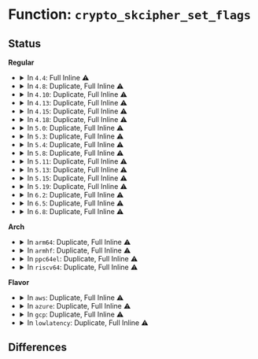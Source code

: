 # Function: <code>crypto_skcipher_set_flags</code>

## Status
<b>Regular</b>
<ul>
<li>
<details>
<summary>In <code>4.4</code>: Full Inline ⚠️</summary>

**Collision:** Unique Static

**Inline:** Full

**Transformation:** False

**Instances:**

```
In crypto/skcipher.c (ffffffff813a1a49)
Location: include/crypto/skcipher.h:276
Inline: True
Inline callers:
  - crypto/skcipher.c:skcipher_setkey_blkcipher
  - crypto/skcipher.c:skcipher_setkey_ablkcipher
```
</details>
</li>
<li>
<details>
<summary>In <code>4.8</code>: Duplicate, Full Inline ⚠️</summary>

**Collision:** Static Duplication

**Inline:** Full

**Transformation:** False

**Instances:**

```
In fs/crypto/keyinfo.c (ffffffff8128a189)
Location: include/crypto/skcipher.h:336
Inline: True
Inline callers:
  - fs/crypto/keyinfo.c:derive_key_aes
```
```
In fs/ecryptfs/crypto.c (ffffffff8133b003)
Location: include/crypto/skcipher.h:336
Inline: True
Inline callers:
  - fs/ecryptfs/crypto.c:ecryptfs_add_new_key_tfm
  - fs/ecryptfs/crypto.c:ecryptfs_init_crypt_ctx
```
```
In crypto/skcipher.c (ffffffff813de023)
Location: include/crypto/skcipher.h:336
Inline: True
Inline callers:
  - crypto/skcipher.c:skcipher_setkey_ablkcipher
  - crypto/skcipher.c:skcipher_setkey_blkcipher
```
```
In crypto/cts.c (ffffffff813e775a)
Location: include/crypto/skcipher.h:336
Inline: True
Inline callers:
  - crypto/cts.c:crypto_cts_setkey
  - crypto/cts.c:crypto_cts_setkey
```
```
In crypto/ctr.c (ffffffff813e8854)
Location: include/crypto/skcipher.h:336
Inline: True
Inline callers:
  - crypto/ctr.c:crypto_rfc3686_setkey
  - crypto/ctr.c:crypto_rfc3686_setkey
```
</details>
</li>
<li>
<details>
<summary>In <code>4.10</code>: Duplicate, Full Inline ⚠️</summary>

**Collision:** Static Duplication

**Inline:** Full

**Transformation:** False

**Instances:**

```
In fs/crypto/keyinfo.c (ffffffff8129eec9)
Location: include/crypto/skcipher.h:336
Inline: True
Inline callers:
  - fs/crypto/keyinfo.c:derive_key_aes
```
```
In fs/ecryptfs/crypto.c (ffffffff81350d97)
Location: include/crypto/skcipher.h:336
Inline: True
Inline callers:
  - fs/ecryptfs/crypto.c:ecryptfs_add_new_key_tfm
  - fs/ecryptfs/crypto.c:ecryptfs_init_crypt_ctx
```
```
In crypto/skcipher.c (ffffffff813f58f3)
Location: include/crypto/skcipher.h:336
Inline: True
Inline callers:
  - crypto/skcipher.c:skcipher_setkey_ablkcipher
  - crypto/skcipher.c:skcipher_setkey_blkcipher
```
```
In crypto/cbc.c (ffffffff813fff48)
Location: include/crypto/skcipher.h:336
Inline: True
Inline callers:
  - crypto/cbc.c:crypto_cbc_setkey
```
```
In crypto/cts.c (ffffffff8140058a)
Location: include/crypto/skcipher.h:336
Inline: True
Inline callers:
  - crypto/cts.c:crypto_cts_setkey
  - crypto/cts.c:crypto_cts_setkey
```
```
In crypto/xts.c (ffffffff81401358)
Location: include/crypto/skcipher.h:336
Inline: True
```
```
In crypto/ctr.c (ffffffff81401e64)
Location: include/crypto/skcipher.h:336
Inline: True
Inline callers:
  - crypto/ctr.c:crypto_rfc3686_setkey
  - crypto/ctr.c:crypto_rfc3686_setkey
```
</details>
</li>
<li>
<details>
<summary>In <code>4.13</code>: Duplicate, Full Inline ⚠️</summary>

**Collision:** Static Duplication

**Inline:** Full

**Transformation:** False

**Instances:**

```
In fs/crypto/keyinfo.c (ffffffff812ad92c)
Location: include/crypto/skcipher.h:370
Inline: True
Inline callers:
  - fs/crypto/keyinfo.c:derive_key_aes
```
```
In fs/ecryptfs/crypto.c (ffffffff813658b7)
Location: include/crypto/skcipher.h:370
Inline: True
Inline callers:
  - fs/ecryptfs/crypto.c:ecryptfs_add_new_key_tfm
  - fs/ecryptfs/crypto.c:ecryptfs_init_crypt_ctx
```
```
In crypto/skcipher.c (ffffffff814020a3)
Location: include/crypto/skcipher.h:370
Inline: True
Inline callers:
  - crypto/skcipher.c:skcipher_setkey
  - crypto/skcipher.c:skcipher_setkey_ablkcipher
  - crypto/skcipher.c:skcipher_setkey_blkcipher
```
```
In crypto/cbc.c (ffffffff8140d258)
Location: include/crypto/skcipher.h:370
Inline: True
Inline callers:
  - crypto/cbc.c:crypto_cbc_setkey
```
```
In crypto/cts.c (ffffffff8140d88a)
Location: include/crypto/skcipher.h:370
Inline: True
Inline callers:
  - crypto/cts.c:crypto_cts_setkey
  - crypto/cts.c:crypto_cts_setkey
```
```
In crypto/xts.c (ffffffff8140e64f)
Location: include/crypto/skcipher.h:370
Inline: True
Inline callers:
  - crypto/xts.c:setkey
  - crypto/xts.c:setkey
  - crypto/xts.c:setkey
  - crypto/xts.c:setkey
  - crypto/xts.c:setkey
```
```
In crypto/ctr.c (ffffffff8140f2af)
Location: include/crypto/skcipher.h:370
Inline: True
Inline callers:
  - crypto/ctr.c:crypto_rfc3686_setkey
  - crypto/ctr.c:crypto_rfc3686_setkey
```
</details>
</li>
<li>
<details>
<summary>In <code>4.15</code>: Duplicate, Full Inline ⚠️</summary>

**Collision:** Static Duplication

**Inline:** Full

**Transformation:** False

**Instances:**

```
In fs/crypto/keyinfo.c (ffffffff812d0ded)
Location: include/crypto/skcipher.h:370
Inline: True
Inline callers:
  - fs/crypto/keyinfo.c:derive_key_aes
```
```
In fs/ecryptfs/crypto.c (ffffffff8138a577)
Location: include/crypto/skcipher.h:370
Inline: True
Inline callers:
  - fs/ecryptfs/crypto.c:ecryptfs_add_new_key_tfm
  - fs/ecryptfs/crypto.c:ecryptfs_init_crypt_ctx
```
```
In crypto/skcipher.c (ffffffff8142a715)
Location: include/crypto/skcipher.h:370
Inline: True
Inline callers:
  - crypto/skcipher.c:skcipher_setkey
  - crypto/skcipher.c:skcipher_setkey_ablkcipher
  - crypto/skcipher.c:skcipher_setkey_blkcipher
```
```
In crypto/cbc.c (ffffffff81435cce)
Location: include/crypto/skcipher.h:370
Inline: True
Inline callers:
  - crypto/cbc.c:crypto_cbc_setkey
```
```
In crypto/cts.c (ffffffff8143631a)
Location: include/crypto/skcipher.h:370
Inline: True
Inline callers:
  - crypto/cts.c:crypto_cts_setkey
  - crypto/cts.c:crypto_cts_setkey
```
```
In crypto/xts.c (ffffffff81437119)
Location: include/crypto/skcipher.h:370
Inline: True
Inline callers:
  - crypto/xts.c:setkey
  - crypto/xts.c:setkey
  - crypto/xts.c:setkey
  - crypto/xts.c:setkey
  - crypto/xts.c:setkey
```
```
In crypto/ctr.c (ffffffff81437e7f)
Location: include/crypto/skcipher.h:370
Inline: True
Inline callers:
  - crypto/ctr.c:crypto_rfc3686_setkey
  - crypto/ctr.c:crypto_rfc3686_setkey
```
```
In crypto/gcm.c (ffffffff8143a3a8)
Location: include/crypto/skcipher.h:370
Inline: True
Inline callers:
  - crypto/gcm.c:crypto_gcm_setkey
```
</details>
</li>
<li>
<details>
<summary>In <code>4.18</code>: Duplicate, Full Inline ⚠️</summary>

**Collision:** Static Duplication

**Inline:** Full

**Transformation:** False

**Instances:**

```
In fs/crypto/keyinfo.c (ffffffff812fb979)
Location: include/crypto/skcipher.h:370
Inline: True
Inline callers:
  - fs/crypto/keyinfo.c:derive_key_aes
```
```
In fs/ecryptfs/crypto.c (ffffffff813b92bd)
Location: include/crypto/skcipher.h:370
Inline: True
Inline callers:
  - fs/ecryptfs/crypto.c:ecryptfs_add_new_key_tfm
  - fs/ecryptfs/crypto.c:ecryptfs_init_crypt_ctx
```
```
In crypto/skcipher.c (ffffffff8145d4e9)
Location: include/crypto/skcipher.h:370
Inline: True
Inline callers:
  - crypto/skcipher.c:crypto_skcipher_init_tfm
  - crypto/skcipher.c:crypto_skcipher_init_tfm
  - crypto/skcipher.c:skcipher_setkey
  - crypto/skcipher.c:skcipher_setkey_ablkcipher
  - crypto/skcipher.c:skcipher_setkey_blkcipher
```
```
In crypto/cbc.c (ffffffff81468855)
Location: include/crypto/skcipher.h:370
Inline: True
Inline callers:
  - crypto/cbc.c:crypto_cbc_setkey
```
```
In crypto/cts.c (ffffffff81468e5f)
Location: include/crypto/skcipher.h:370
Inline: True
Inline callers:
  - crypto/cts.c:crypto_cts_setkey
  - crypto/cts.c:crypto_cts_setkey
```
```
In crypto/xts.c (ffffffff81469b47)
Location: include/crypto/skcipher.h:370
Inline: True
```
```
In crypto/ctr.c (ffffffff8146a7d4)
Location: include/crypto/skcipher.h:370
Inline: True
Inline callers:
  - crypto/ctr.c:crypto_rfc3686_setkey
  - crypto/ctr.c:crypto_rfc3686_setkey
```
```
In crypto/gcm.c (ffffffff8146cd51)
Location: include/crypto/skcipher.h:370
Inline: True
Inline callers:
  - crypto/gcm.c:crypto_gcm_setkey
```
</details>
</li>
<li>
<details>
<summary>In <code>5.0</code>: Duplicate, Full Inline ⚠️</summary>

**Collision:** Static Duplication

**Inline:** Full

**Transformation:** False

**Instances:**

```
In fs/crypto/keyinfo.c (ffffffff81310ecc)
Location: include/crypto/skcipher.h:389
Inline: True
Inline callers:
  - fs/crypto/keyinfo.c:derive_key_aes
```
```
In fs/ecryptfs/crypto.c (ffffffff813d282d)
Location: include/crypto/skcipher.h:389
Inline: True
Inline callers:
  - fs/ecryptfs/crypto.c:ecryptfs_add_new_key_tfm
  - fs/ecryptfs/crypto.c:ecryptfs_init_crypt_ctx
```
```
In crypto/skcipher.c (ffffffff8147ae1e)
Location: include/crypto/skcipher.h:389
Inline: True
Inline callers:
  - crypto/skcipher.c:crypto_skcipher_init_tfm
  - crypto/skcipher.c:crypto_skcipher_init_tfm
  - crypto/skcipher.c:skcipher_setkey
  - crypto/skcipher.c:skcipher_setkey
  - crypto/skcipher.c:skcipher_setkey_ablkcipher
  - crypto/skcipher.c:skcipher_setkey_ablkcipher
  - crypto/skcipher.c:skcipher_setkey_blkcipher
  - crypto/skcipher.c:skcipher_setkey_blkcipher
```
```
In crypto/cbc.c (ffffffff814864c5)
Location: include/crypto/skcipher.h:389
Inline: True
Inline callers:
  - crypto/cbc.c:crypto_cbc_setkey
```
```
In crypto/cts.c (ffffffff81486adf)
Location: include/crypto/skcipher.h:389
Inline: True
Inline callers:
  - crypto/cts.c:crypto_cts_setkey
  - crypto/cts.c:crypto_cts_setkey
```
```
In crypto/xts.c (ffffffff81487a17)
Location: include/crypto/skcipher.h:389
Inline: True
```
```
In crypto/ctr.c (ffffffff81488034)
Location: include/crypto/skcipher.h:389
Inline: True
Inline callers:
  - crypto/ctr.c:crypto_rfc3686_setkey
  - crypto/ctr.c:crypto_rfc3686_setkey
```
```
In crypto/gcm.c (ffffffff81489321)
Location: include/crypto/skcipher.h:389
Inline: True
Inline callers:
  - crypto/gcm.c:crypto_gcm_setkey
```
</details>
</li>
<li>
<details>
<summary>In <code>5.3</code>: Duplicate, Full Inline ⚠️</summary>

**Collision:** Static Duplication

**Inline:** Full

**Transformation:** False

**Instances:**

```
In fs/crypto/keyinfo.c (ffffffff813385fd)
Location: include/crypto/skcipher.h:324
Inline: True
Inline callers:
  - fs/crypto/keyinfo.c:derive_key_aes
```
```
In fs/ecryptfs/crypto.c (ffffffff813fd2c9)
Location: include/crypto/skcipher.h:324
Inline: True
Inline callers:
  - fs/ecryptfs/crypto.c:ecryptfs_add_new_key_tfm
  - fs/ecryptfs/crypto.c:ecryptfs_init_crypt_ctx
```
```
In crypto/skcipher.c (ffffffff814a88ac)
Location: include/crypto/skcipher.h:324
Inline: True
Inline callers:
  - crypto/skcipher.c:skcipher_setkey_simple
  - crypto/skcipher.c:crypto_skcipher_init_tfm
  - crypto/skcipher.c:crypto_skcipher_init_tfm
  - crypto/skcipher.c:skcipher_setkey
  - crypto/skcipher.c:skcipher_setkey
  - crypto/skcipher.c:skcipher_setkey_ablkcipher
  - crypto/skcipher.c:skcipher_setkey_ablkcipher
  - crypto/skcipher.c:skcipher_setkey_blkcipher
  - crypto/skcipher.c:skcipher_setkey_blkcipher
```
```
In crypto/cts.c (ffffffff814b4953)
Location: include/crypto/skcipher.h:324
Inline: True
Inline callers:
  - crypto/cts.c:crypto_cts_setkey
  - crypto/cts.c:crypto_cts_setkey
```
```
In crypto/xts.c (ffffffff814b572b)
Location: include/crypto/skcipher.h:324
Inline: True
```
```
In crypto/ctr.c (ffffffff814b5ac4)
Location: include/crypto/skcipher.h:324
Inline: True
Inline callers:
  - crypto/ctr.c:crypto_rfc3686_setkey
  - crypto/ctr.c:crypto_rfc3686_setkey
```
```
In crypto/gcm.c (ffffffff814b6f6d)
Location: include/crypto/skcipher.h:324
Inline: True
Inline callers:
  - crypto/gcm.c:crypto_gcm_setkey
```
</details>
</li>
<li>
<details>
<summary>In <code>5.4</code>: Duplicate, Full Inline ⚠️</summary>

**Collision:** Static Duplication

**Inline:** Full

**Transformation:** False

**Instances:**

```
In fs/crypto/keysetup.c (ffffffff8134d74f)
Location: include/crypto/skcipher.h:354
Inline: True
Inline callers:
  - fs/crypto/keysetup.c:fscrypt_allocate_skcipher
```
```
In fs/crypto/keysetup_v1.c (ffffffff8134e40c)
Location: include/crypto/skcipher.h:354
Inline: True
Inline callers:
  - fs/crypto/keysetup_v1.c:derive_key_aes
```
```
In fs/ecryptfs/crypto.c (ffffffff814171aa)
Location: include/crypto/skcipher.h:354
Inline: True
Inline callers:
  - fs/ecryptfs/crypto.c:ecryptfs_add_new_key_tfm
  - fs/ecryptfs/crypto.c:ecryptfs_init_crypt_ctx
```
```
In crypto/skcipher.c (ffffffff814c350c)
Location: include/crypto/skcipher.h:354
Inline: True
Inline callers:
  - crypto/skcipher.c:skcipher_setkey_simple
  - crypto/skcipher.c:crypto_skcipher_init_tfm
  - crypto/skcipher.c:crypto_skcipher_init_tfm
  - crypto/skcipher.c:skcipher_setkey
  - crypto/skcipher.c:skcipher_setkey
  - crypto/skcipher.c:skcipher_setkey_ablkcipher
  - crypto/skcipher.c:skcipher_setkey_ablkcipher
  - crypto/skcipher.c:skcipher_setkey_blkcipher
  - crypto/skcipher.c:skcipher_setkey_blkcipher
```
```
In crypto/cts.c (ffffffff814cd6c3)
Location: include/crypto/skcipher.h:354
Inline: True
Inline callers:
  - crypto/cts.c:crypto_cts_setkey
  - crypto/cts.c:crypto_cts_setkey
```
```
In crypto/xts.c (ffffffff814ce92b)
Location: include/crypto/skcipher.h:354
Inline: True
```
```
In crypto/ctr.c (ffffffff814cecc4)
Location: include/crypto/skcipher.h:354
Inline: True
Inline callers:
  - crypto/ctr.c:crypto_rfc3686_setkey
  - crypto/ctr.c:crypto_rfc3686_setkey
```
```
In crypto/gcm.c (ffffffff814d018d)
Location: include/crypto/skcipher.h:354
Inline: True
Inline callers:
  - crypto/gcm.c:crypto_gcm_setkey
```
</details>
</li>
<li>
<details>
<summary>In <code>5.8</code>: Duplicate, Full Inline ⚠️</summary>

**Collision:** Static Duplication

**Inline:** Full

**Transformation:** False

**Instances:**

```
In fs/crypto/keysetup.c (ffffffff81393472)
Location: include/crypto/skcipher.h:316
Inline: True
Inline callers:
  - fs/crypto/keysetup.c:fscrypt_allocate_skcipher
```
```
In fs/crypto/keysetup_v1.c (ffffffff813941ac)
Location: include/crypto/skcipher.h:316
Inline: True
Inline callers:
  - fs/crypto/keysetup_v1.c:derive_key_aes
```
```
In fs/ecryptfs/crypto.c (ffffffff81463830)
Location: include/crypto/skcipher.h:316
Inline: True
Inline callers:
  - fs/ecryptfs/crypto.c:ecryptfs_process_key_cipher
  - fs/ecryptfs/crypto.c:ecryptfs_init_crypt_ctx
```
```
In crypto/skcipher.c (ffffffff815225c0)
Location: include/crypto/skcipher.h:316
Inline: True
Inline callers:
  - crypto/skcipher.c:crypto_skcipher_init_tfm
  - crypto/skcipher.c:crypto_skcipher_setkey
```
```
In crypto/cts.c (ffffffff8152cb2f)
Location: include/crypto/skcipher.h:316
Inline: True
Inline callers:
  - crypto/cts.c:crypto_cts_setkey
```
```
In crypto/xts.c (ffffffff8152dbee)
Location: include/crypto/skcipher.h:316
Inline: True
```
```
In crypto/ctr.c (ffffffff8152e07c)
Location: include/crypto/skcipher.h:316
Inline: True
Inline callers:
  - crypto/ctr.c:crypto_rfc3686_setkey
```
```
In crypto/gcm.c (ffffffff81530200)
Location: include/crypto/skcipher.h:316
Inline: True
Inline callers:
  - crypto/gcm.c:crypto_gcm_setkey
```
```
In block/blk-crypto-fallback.c (ffffffff81582fbc)
Location: include/crypto/skcipher.h:316
Inline: True
Inline callers:
  - block/blk-crypto-fallback.c:blk_crypto_fallback_start_using_mode
```
</details>
</li>
<li>
<details>
<summary>In <code>5.11</code>: Duplicate, Full Inline ⚠️</summary>

**Collision:** Static Duplication

**Inline:** Full

**Transformation:** False

**Instances:**

```
In fs/crypto/keysetup.c (ffffffff813a4612)
Location: include/crypto/skcipher.h:316
Inline: True
Inline callers:
  - fs/crypto/keysetup.c:fscrypt_allocate_skcipher
```
```
In fs/crypto/keysetup_v1.c (ffffffff813a566c)
Location: include/crypto/skcipher.h:316
Inline: True
Inline callers:
  - fs/crypto/keysetup_v1.c:derive_key_aes
```
```
In fs/ecryptfs/crypto.c (ffffffff8147eff0)
Location: include/crypto/skcipher.h:316
Inline: True
Inline callers:
  - fs/ecryptfs/crypto.c:ecryptfs_process_key_cipher
  - fs/ecryptfs/crypto.c:ecryptfs_init_crypt_ctx
```
```
In crypto/skcipher.c (ffffffff8153f4a0)
Location: include/crypto/skcipher.h:316
Inline: True
Inline callers:
  - crypto/skcipher.c:crypto_skcipher_init_tfm
  - crypto/skcipher.c:crypto_skcipher_setkey
```
```
In crypto/cts.c (ffffffff81549b9f)
Location: include/crypto/skcipher.h:316
Inline: True
Inline callers:
  - crypto/cts.c:crypto_cts_setkey
```
```
In crypto/xts.c (ffffffff8154abbe)
Location: include/crypto/skcipher.h:316
Inline: True
```
```
In crypto/ctr.c (ffffffff8154b09c)
Location: include/crypto/skcipher.h:316
Inline: True
Inline callers:
  - crypto/ctr.c:crypto_rfc3686_setkey
```
```
In crypto/gcm.c (ffffffff8154d150)
Location: include/crypto/skcipher.h:316
Inline: True
Inline callers:
  - crypto/gcm.c:crypto_gcm_setkey
```
```
In block/blk-crypto-fallback.c (ffffffff8159fe5c)
Location: include/crypto/skcipher.h:316
Inline: True
Inline callers:
  - block/blk-crypto-fallback.c:blk_crypto_fallback_start_using_mode
```
</details>
</li>
<li>
<details>
<summary>In <code>5.13</code>: Duplicate, Full Inline ⚠️</summary>

**Collision:** Static Duplication

**Inline:** Full

**Transformation:** False

**Instances:**

```
In fs/crypto/keysetup.c (ffffffff813ab9d7)
Location: include/crypto/skcipher.h:318
Inline: True
```
```
In fs/crypto/keysetup_v1.c (ffffffff813ac74c)
Location: include/crypto/skcipher.h:318
Inline: True
Inline callers:
  - fs/crypto/keysetup_v1.c:derive_key_aes
```
```
In fs/ecryptfs/crypto.c (ffffffff81486a6a)
Location: include/crypto/skcipher.h:318
Inline: True
Inline callers:
  - fs/ecryptfs/crypto.c:ecryptfs_add_new_key_tfm
  - fs/ecryptfs/crypto.c:ecryptfs_init_crypt_ctx
```
```
In crypto/skcipher.c (ffffffff81547b00)
Location: include/crypto/skcipher.h:318
Inline: True
Inline callers:
  - crypto/skcipher.c:crypto_skcipher_init_tfm
  - crypto/skcipher.c:crypto_skcipher_setkey
```
```
In crypto/cts.c (ffffffff815521ec)
Location: include/crypto/skcipher.h:318
Inline: True
Inline callers:
  - crypto/cts.c:crypto_cts_setkey
```
```
In crypto/xts.c (ffffffff815531de)
Location: include/crypto/skcipher.h:318
Inline: True
```
```
In crypto/ctr.c (ffffffff815536bc)
Location: include/crypto/skcipher.h:318
Inline: True
Inline callers:
  - crypto/ctr.c:crypto_rfc3686_setkey
```
```
In crypto/gcm.c (ffffffff815550cd)
Location: include/crypto/skcipher.h:318
Inline: True
Inline callers:
  - crypto/gcm.c:crypto_gcm_setkey
```
```
In block/blk-crypto-fallback.c (ffffffff815a6c4c)
Location: include/crypto/skcipher.h:318
Inline: True
Inline callers:
  - block/blk-crypto-fallback.c:blk_crypto_fallback_start_using_mode
```
</details>
</li>
<li>
<details>
<summary>In <code>5.15</code>: Duplicate, Full Inline ⚠️</summary>

**Collision:** Static Duplication

**Inline:** Full

**Transformation:** False

**Instances:**

```
In fs/crypto/keysetup.c (ffffffff813fb286)
Location: include/crypto/skcipher.h:318
Inline: True
```
```
In fs/crypto/keysetup_v1.c (ffffffff813fc0bc)
Location: include/crypto/skcipher.h:318
Inline: True
Inline callers:
  - fs/crypto/keysetup_v1.c:derive_key_aes
```
```
In fs/ecryptfs/crypto.c (ffffffff814de1fa)
Location: include/crypto/skcipher.h:318
Inline: True
Inline callers:
  - fs/ecryptfs/crypto.c:ecryptfs_add_new_key_tfm
  - fs/ecryptfs/crypto.c:ecryptfs_init_crypt_ctx
```
```
In crypto/skcipher.c (ffffffff815a82e0)
Location: include/crypto/skcipher.h:318
Inline: True
Inline callers:
  - crypto/skcipher.c:crypto_skcipher_init_tfm
  - crypto/skcipher.c:crypto_skcipher_setkey
```
```
In crypto/cts.c (ffffffff815b31ec)
Location: include/crypto/skcipher.h:318
Inline: True
Inline callers:
  - crypto/cts.c:crypto_cts_setkey
```
```
In crypto/xts.c (ffffffff815b420e)
Location: include/crypto/skcipher.h:318
Inline: True
```
```
In crypto/ctr.c (ffffffff815b46ec)
Location: include/crypto/skcipher.h:318
Inline: True
Inline callers:
  - crypto/ctr.c:crypto_rfc3686_setkey
```
```
In crypto/gcm.c (ffffffff815b60fd)
Location: include/crypto/skcipher.h:318
Inline: True
Inline callers:
  - crypto/gcm.c:crypto_gcm_setkey
```
```
In block/blk-crypto-fallback.c (ffffffff8160f7bf)
Location: include/crypto/skcipher.h:318
Inline: True
Inline callers:
  - block/blk-crypto-fallback.c:blk_crypto_fallback_start_using_mode
```
</details>
</li>
<li>
<details>
<summary>In <code>5.19</code>: Duplicate, Full Inline ⚠️</summary>

**Collision:** Static Duplication

**Inline:** Full

**Transformation:** False

**Instances:**

```
In fs/crypto/keysetup.c (ffffffff8146e5b8)
Location: include/crypto/skcipher.h:322
Inline: True
```
```
In fs/crypto/keysetup_v1.c (ffffffff8146f535)
Location: include/crypto/skcipher.h:322
Inline: True
Inline callers:
  - fs/crypto/keysetup_v1.c:derive_key_aes
```
```
In fs/ecryptfs/crypto.c (ffffffff8156c235)
Location: include/crypto/skcipher.h:322
Inline: True
Inline callers:
  - fs/ecryptfs/crypto.c:ecryptfs_add_new_key_tfm
  - fs/ecryptfs/crypto.c:ecryptfs_init_crypt_ctx
```
```
In crypto/skcipher.c (ffffffff8164fff0)
Location: include/crypto/skcipher.h:322
Inline: True
Inline callers:
  - crypto/skcipher.c:crypto_skcipher_init_tfm
  - crypto/skcipher.c:crypto_skcipher_setkey
```
```
In crypto/cts.c (ffffffff8165c1bc)
Location: include/crypto/skcipher.h:322
Inline: True
Inline callers:
  - crypto/cts.c:crypto_cts_setkey
```
```
In crypto/xts.c (ffffffff8165d078)
Location: include/crypto/skcipher.h:322
Inline: True
```
```
In crypto/ctr.c (ffffffff8165d5ad)
Location: include/crypto/skcipher.h:322
Inline: True
Inline callers:
  - crypto/ctr.c:crypto_rfc3686_setkey
```
```
In crypto/gcm.c (ffffffff8165f3af)
Location: include/crypto/skcipher.h:322
Inline: True
Inline callers:
  - crypto/gcm.c:crypto_gcm_setkey
```
```
In block/blk-crypto-fallback.c (ffffffff816c4111)
Location: include/crypto/skcipher.h:322
Inline: True
Inline callers:
  - block/blk-crypto-fallback.c:blk_crypto_fallback_start_using_mode
```
</details>
</li>
<li>
<details>
<summary>In <code>6.2</code>: Duplicate, Full Inline ⚠️</summary>

**Collision:** Static Duplication

**Inline:** Full

**Transformation:** False

**Instances:**

```
In fs/crypto/keysetup.c (ffffffff814ffc08)
Location: include/crypto/skcipher.h:322
Inline: True
```
```
In fs/crypto/keysetup_v1.c (ffffffff81500cb5)
Location: include/crypto/skcipher.h:322
Inline: True
Inline callers:
  - fs/crypto/keysetup_v1.c:derive_key_aes
```
```
In fs/ecryptfs/crypto.c (ffffffff816103cc)
Location: include/crypto/skcipher.h:322
Inline: True
Inline callers:
  - fs/ecryptfs/crypto.c:ecryptfs_add_new_key_tfm
  - fs/ecryptfs/crypto.c:ecryptfs_init_crypt_ctx
```
```
In crypto/skcipher.c (ffffffff81709740)
Location: include/crypto/skcipher.h:322
Inline: True
Inline callers:
  - crypto/skcipher.c:crypto_skcipher_init_tfm
  - crypto/skcipher.c:crypto_skcipher_setkey
```
```
In crypto/cts.c (ffffffff81715b5c)
Location: include/crypto/skcipher.h:322
Inline: True
Inline callers:
  - crypto/cts.c:crypto_cts_setkey
```
```
In crypto/xts.c (ffffffff81716b58)
Location: include/crypto/skcipher.h:322
Inline: True
```
```
In crypto/ctr.c (ffffffff817171ed)
Location: include/crypto/skcipher.h:322
Inline: True
Inline callers:
  - crypto/ctr.c:crypto_rfc3686_setkey
```
```
In crypto/gcm.c (ffffffff817187df)
Location: include/crypto/skcipher.h:322
Inline: True
Inline callers:
  - crypto/gcm.c:crypto_gcm_setkey
```
```
In block/blk-crypto-fallback.c (ffffffff81785617)
Location: include/crypto/skcipher.h:322
Inline: True
Inline callers:
  - block/blk-crypto-fallback.c:blk_crypto_fallback_start_using_mode
```
</details>
</li>
<li>
<details>
<summary>In <code>6.5</code>: Duplicate, Full Inline ⚠️</summary>

**Collision:** Static Duplication

**Inline:** Full

**Transformation:** False

**Instances:**

```
In fs/crypto/keysetup.c (ffffffff815371d8)
Location: include/crypto/skcipher.h:344
Inline: True
```
```
In fs/crypto/keysetup_v1.c (ffffffff81538344)
Location: include/crypto/skcipher.h:344
Inline: True
Inline callers:
  - fs/crypto/keysetup_v1.c:derive_key_aes
```
```
In fs/ecryptfs/crypto.c (ffffffff8164825d)
Location: include/crypto/skcipher.h:344
Inline: True
Inline callers:
  - fs/ecryptfs/crypto.c:ecryptfs_add_new_key_tfm
  - fs/ecryptfs/crypto.c:ecryptfs_init_crypt_ctx
```
```
In crypto/skcipher.c (ffffffff81743060)
Location: include/crypto/skcipher.h:344
Inline: True
Inline callers:
  - crypto/skcipher.c:crypto_skcipher_init_tfm
  - crypto/skcipher.c:crypto_skcipher_setkey
```
```
In crypto/cts.c (ffffffff8175140c)
Location: include/crypto/skcipher.h:344
Inline: True
Inline callers:
  - crypto/cts.c:crypto_cts_setkey
```
```
In crypto/xts.c (ffffffff8175240b)
Location: include/crypto/skcipher.h:344
Inline: True
```
```
In crypto/ctr.c (ffffffff81752afd)
Location: include/crypto/skcipher.h:344
Inline: True
Inline callers:
  - crypto/ctr.c:crypto_rfc3686_setkey
```
```
In crypto/gcm.c (ffffffff8175414f)
Location: include/crypto/skcipher.h:344
Inline: True
Inline callers:
  - crypto/gcm.c:crypto_gcm_setkey
```
```
In block/blk-crypto-fallback.c (ffffffff817c5991)
Location: include/crypto/skcipher.h:344
Inline: True
Inline callers:
  - block/blk-crypto-fallback.c:blk_crypto_fallback_start_using_mode
```
</details>
</li>
<li>
<details>
<summary>In <code>6.8</code>: Duplicate, Full Inline ⚠️</summary>

**Collision:** Static Duplication

**Inline:** Full

**Transformation:** False

**Instances:**

```
In fs/crypto/keysetup.c (ffffffff8156c2a8)
Location: include/crypto/skcipher.h:569
Inline: True
```
```
In fs/crypto/keysetup_v1.c (ffffffff8156d494)
Location: include/crypto/skcipher.h:569
Inline: True
Inline callers:
  - fs/crypto/keysetup_v1.c:derive_key_aes
```
```
In fs/ecryptfs/crypto.c (ffffffff8168170d)
Location: include/crypto/skcipher.h:569
Inline: True
Inline callers:
  - fs/ecryptfs/crypto.c:ecryptfs_add_new_key_tfm
  - fs/ecryptfs/crypto.c:ecryptfs_init_crypt_ctx
```
```
In crypto/skcipher.c (ffffffff817853d4)
Location: include/crypto/skcipher.h:569
Inline: True
Inline callers:
  - crypto/skcipher.c:crypto_skcipher_init_tfm
  - crypto/skcipher.c:crypto_skcipher_setkey
```
```
In crypto/cts.c (ffffffff8179325c)
Location: include/crypto/skcipher.h:569
Inline: True
Inline callers:
  - crypto/cts.c:crypto_cts_setkey
```
```
In crypto/xts.c (ffffffff8179429b)
Location: include/crypto/skcipher.h:569
Inline: True
```
```
In crypto/ctr.c (ffffffff81794a6d)
Location: include/crypto/skcipher.h:569
Inline: True
Inline callers:
  - crypto/ctr.c:crypto_rfc3686_setkey
```
```
In crypto/gcm.c (ffffffff81795abf)
Location: include/crypto/skcipher.h:569
Inline: True
Inline callers:
  - crypto/gcm.c:crypto_gcm_setkey
```
```
In block/blk-crypto-fallback.c (ffffffff8180a681)
Location: include/crypto/skcipher.h:569
Inline: True
Inline callers:
  - block/blk-crypto-fallback.c:blk_crypto_fallback_start_using_mode
```
</details>
</li>
</ul>
<b>Arch</b>
<ul>
<li>
<details>
<summary>In <code>arm64</code>: Duplicate, Full Inline ⚠️</summary>

**Collision:** Static Duplication

**Inline:** Full

**Transformation:** False

**Instances:**

```
In fs/crypto/keysetup.c (ffff80001040e944)
Location: include/crypto/skcipher.h:354
Inline: True
Inline callers:
  - fs/crypto/keysetup.c:fscrypt_allocate_skcipher
```
```
In fs/crypto/keysetup_v1.c (ffff80001040f620)
Location: include/crypto/skcipher.h:354
Inline: True
Inline callers:
  - fs/crypto/keysetup_v1.c:derive_key_aes
```
```
In fs/ecryptfs/crypto.c (ffff8000104f8bf8)
Location: include/crypto/skcipher.h:354
Inline: True
Inline callers:
  - fs/ecryptfs/crypto.c:ecryptfs_add_new_key_tfm
  - fs/ecryptfs/crypto.c:ecryptfs_init_crypt_ctx
```
```
In crypto/skcipher.c (ffff8000105bdd40)
Location: include/crypto/skcipher.h:354
Inline: True
Inline callers:
  - crypto/skcipher.c:skcipher_setkey_simple
  - crypto/skcipher.c:crypto_skcipher_init_tfm
  - crypto/skcipher.c:crypto_skcipher_init_tfm
  - crypto/skcipher.c:skcipher_setkey
  - crypto/skcipher.c:skcipher_setkey
  - crypto/skcipher.c:skcipher_setkey_ablkcipher
  - crypto/skcipher.c:skcipher_setkey_ablkcipher
  - crypto/skcipher.c:skcipher_setkey_blkcipher
  - crypto/skcipher.c:skcipher_setkey_blkcipher
```
```
In crypto/cts.c (ffff8000105c957c)
Location: include/crypto/skcipher.h:354
Inline: True
Inline callers:
  - crypto/cts.c:crypto_cts_setkey
  - crypto/cts.c:crypto_cts_setkey
```
```
In crypto/xts.c (ffff8000105cab4c)
Location: include/crypto/skcipher.h:354
Inline: True
```
```
In crypto/ctr.c (ffff8000105cabfc)
Location: include/crypto/skcipher.h:354
Inline: True
Inline callers:
  - crypto/ctr.c:crypto_rfc3686_setkey
  - crypto/ctr.c:crypto_rfc3686_setkey
```
```
In crypto/gcm.c (ffff8000105cc670)
Location: include/crypto/skcipher.h:354
Inline: True
Inline callers:
  - crypto/gcm.c:crypto_gcm_setkey
```
</details>
</li>
<li>
<details>
<summary>In <code>armhf</code>: Duplicate, Full Inline ⚠️</summary>

**Collision:** Static Duplication

**Inline:** Full

**Transformation:** False

**Instances:**

```
In fs/crypto/keysetup.c (c05db450)
Location: include/crypto/skcipher.h:354
Inline: True
Inline callers:
  - fs/crypto/keysetup.c:fscrypt_allocate_skcipher
```
```
In fs/crypto/keysetup_v1.c (c05dc2fc)
Location: include/crypto/skcipher.h:354
Inline: True
Inline callers:
  - fs/crypto/keysetup_v1.c:fscrypt_setup_v1_file_key
```
```
In fs/ecryptfs/crypto.c (c06b64a4)
Location: include/crypto/skcipher.h:354
Inline: True
Inline callers:
  - fs/ecryptfs/crypto.c:ecryptfs_add_new_key_tfm
  - fs/ecryptfs/crypto.c:ecryptfs_init_crypt_ctx
```
```
In crypto/skcipher.c (c076bb84)
Location: include/crypto/skcipher.h:354
Inline: True
Inline callers:
  - crypto/skcipher.c:skcipher_setkey_simple
  - crypto/skcipher.c:crypto_skcipher_init_tfm
  - crypto/skcipher.c:crypto_skcipher_init_tfm
  - crypto/skcipher.c:skcipher_setkey
  - crypto/skcipher.c:skcipher_setkey
  - crypto/skcipher.c:skcipher_setkey_ablkcipher
  - crypto/skcipher.c:skcipher_setkey_ablkcipher
  - crypto/skcipher.c:skcipher_setkey_blkcipher
  - crypto/skcipher.c:skcipher_setkey_blkcipher
```
```
In crypto/cts.c (c0777148)
Location: include/crypto/skcipher.h:354
Inline: True
Inline callers:
  - crypto/cts.c:crypto_cts_setkey
  - crypto/cts.c:crypto_cts_setkey
```
```
In crypto/xts.c (c0778734)
Location: include/crypto/skcipher.h:354
Inline: True
```
```
In crypto/ctr.c (c07787cc)
Location: include/crypto/skcipher.h:354
Inline: True
Inline callers:
  - crypto/ctr.c:crypto_rfc3686_setkey
  - crypto/ctr.c:crypto_rfc3686_setkey
```
```
In crypto/gcm.c (c077a558)
Location: include/crypto/skcipher.h:354
Inline: True
Inline callers:
  - crypto/gcm.c:crypto_gcm_setkey
```
</details>
</li>
<li>
<details>
<summary>In <code>ppc64el</code>: Duplicate, Full Inline ⚠️</summary>

**Collision:** Static Duplication

**Inline:** Full

**Transformation:** False

**Instances:**

```
In fs/crypto/keysetup.c (c00000000051be8c)
Location: include/crypto/skcipher.h:354
Inline: True
Inline callers:
  - fs/crypto/keysetup.c:fscrypt_allocate_skcipher
```
```
In fs/crypto/keysetup_v1.c (c00000000051d0b8)
Location: include/crypto/skcipher.h:354
Inline: True
Inline callers:
  - fs/crypto/keysetup_v1.c:derive_key_aes
```
```
In fs/ecryptfs/crypto.c (c00000000063aa50)
Location: include/crypto/skcipher.h:354
Inline: True
Inline callers:
  - fs/ecryptfs/crypto.c:ecryptfs_add_new_key_tfm
  - fs/ecryptfs/crypto.c:ecryptfs_init_crypt_ctx
```
```
In crypto/skcipher.c (c000000000745230)
Location: include/crypto/skcipher.h:354
Inline: True
Inline callers:
  - crypto/skcipher.c:skcipher_setkey_simple
  - crypto/skcipher.c:crypto_skcipher_init_tfm
  - crypto/skcipher.c:crypto_skcipher_init_tfm
  - crypto/skcipher.c:skcipher_setkey
  - crypto/skcipher.c:skcipher_setkey
  - crypto/skcipher.c:skcipher_setkey_ablkcipher
  - crypto/skcipher.c:skcipher_setkey_ablkcipher
  - crypto/skcipher.c:skcipher_setkey_blkcipher
  - crypto/skcipher.c:skcipher_setkey_blkcipher
```
```
In crypto/cts.c (c000000000753ba8)
Location: include/crypto/skcipher.h:354
Inline: True
Inline callers:
  - crypto/cts.c:crypto_cts_setkey
  - crypto/cts.c:crypto_cts_setkey
```
```
In crypto/xts.c (c0000000007554f0)
Location: include/crypto/skcipher.h:354
Inline: True
```
```
In crypto/ctr.c (c0000000007559d8)
Location: include/crypto/skcipher.h:354
Inline: True
Inline callers:
  - crypto/ctr.c:crypto_rfc3686_setkey
  - crypto/ctr.c:crypto_rfc3686_setkey
```
```
In crypto/gcm.c (c000000000757ac4)
Location: include/crypto/skcipher.h:354
Inline: True
Inline callers:
  - crypto/gcm.c:crypto_gcm_setkey
```
</details>
</li>
<li>
<details>
<summary>In <code>riscv64</code>: Duplicate, Full Inline ⚠️</summary>

**Collision:** Static Duplication

**Inline:** Full

**Transformation:** False

**Instances:**

```
In fs/crypto/keysetup.c (ffffffe0002b786e)
Location: include/crypto/skcipher.h:354
Inline: True
Inline callers:
  - fs/crypto/keysetup.c:fscrypt_allocate_skcipher
```
```
In fs/crypto/keysetup_v1.c (ffffffe0002b84ea)
Location: include/crypto/skcipher.h:354
Inline: True
Inline callers:
  - fs/crypto/keysetup_v1.c:fscrypt_setup_v1_file_key
```
```
In fs/ecryptfs/crypto.c (ffffffe0003674d2)
Location: include/crypto/skcipher.h:354
Inline: True
Inline callers:
  - fs/ecryptfs/crypto.c:ecryptfs_add_new_key_tfm
  - fs/ecryptfs/crypto.c:ecryptfs_init_crypt_ctx
```
```
In crypto/skcipher.c (ffffffe000403252)
Location: include/crypto/skcipher.h:354
Inline: True
Inline callers:
  - crypto/skcipher.c:skcipher_setkey_simple
  - crypto/skcipher.c:crypto_skcipher_init_tfm
  - crypto/skcipher.c:crypto_skcipher_init_tfm
  - crypto/skcipher.c:skcipher_setkey
  - crypto/skcipher.c:skcipher_setkey
  - crypto/skcipher.c:skcipher_setkey_ablkcipher
  - crypto/skcipher.c:skcipher_setkey_ablkcipher
  - crypto/skcipher.c:skcipher_setkey_blkcipher
  - crypto/skcipher.c:skcipher_setkey_blkcipher
```
```
In crypto/cts.c (ffffffe00040dd8e)
Location: include/crypto/skcipher.h:354
Inline: True
Inline callers:
  - crypto/cts.c:crypto_cts_setkey
  - crypto/cts.c:crypto_cts_setkey
```
```
In crypto/xts.c (ffffffe00040ed34)
Location: include/crypto/skcipher.h:354
Inline: True
```
```
In crypto/ctr.c (ffffffe00040f0c6)
Location: include/crypto/skcipher.h:354
Inline: True
Inline callers:
  - crypto/ctr.c:crypto_rfc3686_setkey
  - crypto/ctr.c:crypto_rfc3686_setkey
```
```
In crypto/gcm.c (ffffffe0004105d0)
Location: include/crypto/skcipher.h:354
Inline: True
Inline callers:
  - crypto/gcm.c:crypto_gcm_setkey
```
</details>
</li>
</ul>
<b>Flavor</b>
<ul>
<li>
<details>
<summary>In <code>aws</code>: Duplicate, Full Inline ⚠️</summary>

**Collision:** Static Duplication

**Inline:** Full

**Transformation:** False

**Instances:**

```
In fs/crypto/keysetup.c (ffffffff81345d2f)
Location: include/crypto/skcipher.h:354
Inline: True
Inline callers:
  - fs/crypto/keysetup.c:fscrypt_allocate_skcipher
```
```
In fs/crypto/keysetup_v1.c (ffffffff813469ec)
Location: include/crypto/skcipher.h:354
Inline: True
Inline callers:
  - fs/crypto/keysetup_v1.c:derive_key_aes
```
```
In fs/ecryptfs/crypto.c (ffffffff8140f78a)
Location: include/crypto/skcipher.h:354
Inline: True
Inline callers:
  - fs/ecryptfs/crypto.c:ecryptfs_add_new_key_tfm
  - fs/ecryptfs/crypto.c:ecryptfs_init_crypt_ctx
```
```
In crypto/skcipher.c (ffffffff814bbaec)
Location: include/crypto/skcipher.h:354
Inline: True
Inline callers:
  - crypto/skcipher.c:skcipher_setkey_simple
  - crypto/skcipher.c:crypto_skcipher_init_tfm
  - crypto/skcipher.c:crypto_skcipher_init_tfm
  - crypto/skcipher.c:skcipher_setkey
  - crypto/skcipher.c:skcipher_setkey
  - crypto/skcipher.c:skcipher_setkey_ablkcipher
  - crypto/skcipher.c:skcipher_setkey_ablkcipher
  - crypto/skcipher.c:skcipher_setkey_blkcipher
  - crypto/skcipher.c:skcipher_setkey_blkcipher
```
```
In crypto/cts.c (ffffffff814c5ca3)
Location: include/crypto/skcipher.h:354
Inline: True
Inline callers:
  - crypto/cts.c:crypto_cts_setkey
  - crypto/cts.c:crypto_cts_setkey
```
```
In crypto/xts.c (ffffffff814c6f0b)
Location: include/crypto/skcipher.h:354
Inline: True
```
```
In crypto/ctr.c (ffffffff814c72a4)
Location: include/crypto/skcipher.h:354
Inline: True
Inline callers:
  - crypto/ctr.c:crypto_rfc3686_setkey
  - crypto/ctr.c:crypto_rfc3686_setkey
```
```
In crypto/gcm.c (ffffffff814c876d)
Location: include/crypto/skcipher.h:354
Inline: True
Inline callers:
  - crypto/gcm.c:crypto_gcm_setkey
```
</details>
</li>
<li>
<details>
<summary>In <code>azure</code>: Duplicate, Full Inline ⚠️</summary>

**Collision:** Static Duplication

**Inline:** Full

**Transformation:** False

**Instances:**

```
In fs/crypto/keysetup.c (ffffffff81336a0f)
Location: include/crypto/skcipher.h:354
Inline: True
Inline callers:
  - fs/crypto/keysetup.c:fscrypt_allocate_skcipher
```
```
In fs/crypto/keysetup_v1.c (ffffffff813376cc)
Location: include/crypto/skcipher.h:354
Inline: True
Inline callers:
  - fs/crypto/keysetup_v1.c:derive_key_aes
```
```
In fs/ecryptfs/crypto.c (ffffffff8140020a)
Location: include/crypto/skcipher.h:354
Inline: True
Inline callers:
  - fs/ecryptfs/crypto.c:ecryptfs_add_new_key_tfm
  - fs/ecryptfs/crypto.c:ecryptfs_init_crypt_ctx
```
```
In crypto/skcipher.c (ffffffff814ac50c)
Location: include/crypto/skcipher.h:354
Inline: True
Inline callers:
  - crypto/skcipher.c:skcipher_setkey_simple
  - crypto/skcipher.c:crypto_skcipher_init_tfm
  - crypto/skcipher.c:crypto_skcipher_init_tfm
  - crypto/skcipher.c:skcipher_setkey
  - crypto/skcipher.c:skcipher_setkey
  - crypto/skcipher.c:skcipher_setkey_ablkcipher
  - crypto/skcipher.c:skcipher_setkey_ablkcipher
  - crypto/skcipher.c:skcipher_setkey_blkcipher
  - crypto/skcipher.c:skcipher_setkey_blkcipher
```
```
In crypto/cts.c (ffffffff814b66c3)
Location: include/crypto/skcipher.h:354
Inline: True
Inline callers:
  - crypto/cts.c:crypto_cts_setkey
  - crypto/cts.c:crypto_cts_setkey
```
```
In crypto/xts.c (ffffffff814b792b)
Location: include/crypto/skcipher.h:354
Inline: True
```
```
In crypto/ctr.c (ffffffff814b7cc4)
Location: include/crypto/skcipher.h:354
Inline: True
Inline callers:
  - crypto/ctr.c:crypto_rfc3686_setkey
  - crypto/ctr.c:crypto_rfc3686_setkey
```
```
In crypto/gcm.c (ffffffff814b918d)
Location: include/crypto/skcipher.h:354
Inline: True
Inline callers:
  - crypto/gcm.c:crypto_gcm_setkey
```
</details>
</li>
<li>
<details>
<summary>In <code>gcp</code>: Duplicate, Full Inline ⚠️</summary>

**Collision:** Static Duplication

**Inline:** Full

**Transformation:** False

**Instances:**

```
In fs/crypto/keysetup.c (ffffffff813437ff)
Location: include/crypto/skcipher.h:354
Inline: True
Inline callers:
  - fs/crypto/keysetup.c:fscrypt_allocate_skcipher
```
```
In fs/crypto/keysetup_v1.c (ffffffff813444bc)
Location: include/crypto/skcipher.h:354
Inline: True
Inline callers:
  - fs/crypto/keysetup_v1.c:derive_key_aes
```
```
In fs/ecryptfs/crypto.c (ffffffff8140cb0a)
Location: include/crypto/skcipher.h:354
Inline: True
Inline callers:
  - fs/ecryptfs/crypto.c:ecryptfs_add_new_key_tfm
  - fs/ecryptfs/crypto.c:ecryptfs_init_crypt_ctx
```
```
In crypto/skcipher.c (ffffffff814b7b7c)
Location: include/crypto/skcipher.h:354
Inline: True
Inline callers:
  - crypto/skcipher.c:skcipher_setkey_simple
  - crypto/skcipher.c:crypto_skcipher_init_tfm
  - crypto/skcipher.c:crypto_skcipher_init_tfm
  - crypto/skcipher.c:skcipher_setkey
  - crypto/skcipher.c:skcipher_setkey
  - crypto/skcipher.c:skcipher_setkey_ablkcipher
  - crypto/skcipher.c:skcipher_setkey_ablkcipher
  - crypto/skcipher.c:skcipher_setkey_blkcipher
  - crypto/skcipher.c:skcipher_setkey_blkcipher
```
```
In crypto/cts.c (ffffffff814c1d33)
Location: include/crypto/skcipher.h:354
Inline: True
Inline callers:
  - crypto/cts.c:crypto_cts_setkey
  - crypto/cts.c:crypto_cts_setkey
```
```
In crypto/xts.c (ffffffff814c2f9b)
Location: include/crypto/skcipher.h:354
Inline: True
```
```
In crypto/ctr.c (ffffffff814c3334)
Location: include/crypto/skcipher.h:354
Inline: True
Inline callers:
  - crypto/ctr.c:crypto_rfc3686_setkey
  - crypto/ctr.c:crypto_rfc3686_setkey
```
```
In crypto/gcm.c (ffffffff814c47fd)
Location: include/crypto/skcipher.h:354
Inline: True
Inline callers:
  - crypto/gcm.c:crypto_gcm_setkey
```
</details>
</li>
<li>
<details>
<summary>In <code>lowlatency</code>: Duplicate, Full Inline ⚠️</summary>

**Collision:** Static Duplication

**Inline:** Full

**Transformation:** False

**Instances:**

```
In fs/crypto/keysetup.c (ffffffff81356adf)
Location: include/crypto/skcipher.h:354
Inline: True
Inline callers:
  - fs/crypto/keysetup.c:fscrypt_allocate_skcipher
```
```
In fs/crypto/keysetup_v1.c (ffffffff8135779c)
Location: include/crypto/skcipher.h:354
Inline: True
Inline callers:
  - fs/crypto/keysetup_v1.c:derive_key_aes
```
```
In fs/ecryptfs/crypto.c (ffffffff8142278a)
Location: include/crypto/skcipher.h:354
Inline: True
Inline callers:
  - fs/ecryptfs/crypto.c:ecryptfs_add_new_key_tfm
  - fs/ecryptfs/crypto.c:ecryptfs_init_crypt_ctx
```
```
In crypto/skcipher.c (ffffffff814d065c)
Location: include/crypto/skcipher.h:354
Inline: True
Inline callers:
  - crypto/skcipher.c:skcipher_setkey_simple
  - crypto/skcipher.c:crypto_skcipher_init_tfm
  - crypto/skcipher.c:crypto_skcipher_init_tfm
  - crypto/skcipher.c:skcipher_setkey
  - crypto/skcipher.c:skcipher_setkey
  - crypto/skcipher.c:skcipher_setkey_ablkcipher
  - crypto/skcipher.c:skcipher_setkey_ablkcipher
  - crypto/skcipher.c:skcipher_setkey_blkcipher
  - crypto/skcipher.c:skcipher_setkey_blkcipher
```
```
In crypto/cts.c (ffffffff814da803)
Location: include/crypto/skcipher.h:354
Inline: True
Inline callers:
  - crypto/cts.c:crypto_cts_setkey
  - crypto/cts.c:crypto_cts_setkey
```
```
In crypto/xts.c (ffffffff814dba6b)
Location: include/crypto/skcipher.h:354
Inline: True
```
```
In crypto/ctr.c (ffffffff814dbe04)
Location: include/crypto/skcipher.h:354
Inline: True
Inline callers:
  - crypto/ctr.c:crypto_rfc3686_setkey
  - crypto/ctr.c:crypto_rfc3686_setkey
```
```
In crypto/gcm.c (ffffffff814dd2cd)
Location: include/crypto/skcipher.h:354
Inline: True
Inline callers:
  - crypto/gcm.c:crypto_gcm_setkey
```
</details>
</li>
</ul>

## Differences
